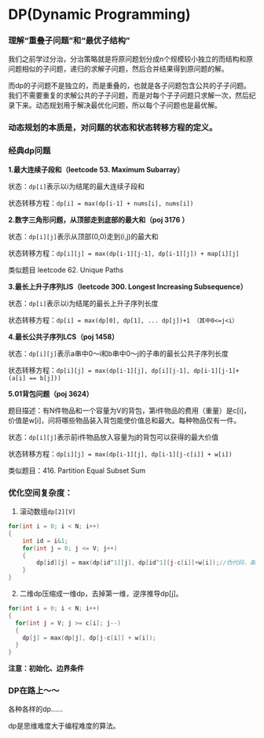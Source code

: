 # DP(Dynamic Programming)

### 理解“重叠子问题”和“最优子结构”

我们之前学过分治，分治策略就是将原问题划分成n个规模较小独立的而结构和原问题相似的子问题，递归的求解子问题，然后合并结果得到原问题的解。

而dp的子问题不是独立的，而是重叠的，也就是各子问题包含公共的子子问题。我们不需要重复的求解公共的子子问题，而是对每个子子问题只求解一次，然后纪录下来。动态规划用于解决最优化问题，所以每个子问题也是最优解。

### 动态规划的本质是，对**问题的状态**和**状态转移方程**的定义。

### 经典dp问题

**1.最大连续子段和（leetcode 53. Maximum Subarray）**

状态：```dp[i]```表示以i为结尾的最大连续子段和

状态转移方程：```dp[i] = max(dp[i-1] + nums[i], nums[i])```

**2.数字三角形问题，从顶部走到底部的最大和（poj 3176 ）**

状态：```dp[i][j]```表示从顶部(0,0)走到(i,j)的最大和

状态转移方程：```dp[i][j] = max(dp[i-1][j-1], dp[i-1][j]) + map[i][j]```

类似题目 leetcode 62. Unique Paths

**3.最长上升子序列LIS（leetcode 300. Longest Increasing Subsequence）**

状态：```dp[i]```表示以i为结尾的最长上升子序列长度

状态转移方程：```dp[i] = max(dp[0], dp[1], ... dp[j])+1 （其中0<=j<i）```

**4.最长公共子序列LCS（poj 1458）**

状态：```dp[i][j]```表示a串中0～i和b串中0～j的子串的最长公共子序列长度

状态转移方程：```dp[i][j] = max(dp[i-1][j], dp[i][j-1], dp[i-1][j-1]+(a[i] == b[j]))```

**5.01背包问题（poj 3624）**

题目描述：有N件物品和一个容量为V的背包，第i件物品的费用（重量）是c[i]，价值是w[i]，问将哪些物品装入背包能使价值总和最大。每种物品仅有一件。

状态：```dp[i][j]```表示前i件物品放入容量为j的背包可以获得的最大价值

状态转移方程：```dp[i][j] = max(dp[i-1][j], dp[i-1][j-c[i]] + w[i])```

类似题目：416. Partition Equal Subset Sum

### 优化空间复杂度：

1. 滚动数组```dp[2][V]```

```c++
for(int i = 0; i < N; i++)
{
	int id = i&1;
  	for(int j = 0; j <= V; j++)
  	{
    	dp[id][j] = max(dp[id^1][j], dp[id^1][j-c[i]]+w[i]);//伪代码，条件自己判断
  	}
}
```

2. 二维dp压缩成一维dp，去掉第一维，逆序推导dp[j]。

```c++
for(int i = 0; i < N; i++)
{
  for(int j = V; j >= c[i]; j--)
  {
    dp[j] = max(dp[j], dp[j-c[i]] + w[i]);
  }
}
```

**注意：初始化、边界条件**



### DP在路上～～

各种各样的dp......

dp是思维难度大于编程难度的算法。





